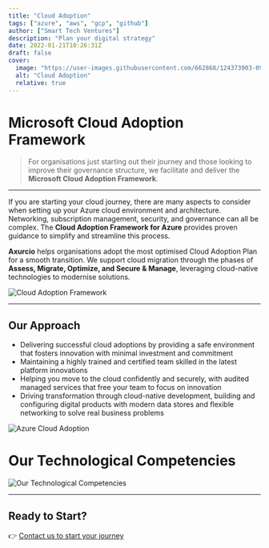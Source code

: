 ```yaml
---
title: "Cloud Adoption"
tags: ["azure", "aws", "gcp", "github"]
author: ["Smart Tech Ventures"]
description: "Plan your digital strategy"
date: 2022-01-21T10:26:31Z
draft: false
cover:
  image: "https://user-images.githubusercontent.com/662868/124373903-0972fc80-dcc9-11eb-80ad-0c6c32d8fc44.png"
  alt: "Cloud Adoption"
  relative: true
---
```


# Microsoft Cloud Adoption Framework

> For organisations just starting out their journey and those looking to improve their governance structure, we facilitate and deliver the **Microsoft Cloud Adoption Framework**.

---

If you are starting your cloud journey, there are many aspects to consider when setting up your Azure cloud environment and architecture.
Networking, subscription management, security, and governance can all be complex. The **Cloud Adoption Framework for Azure** provides proven guidance to simplify and streamline this process.

**Axurcio** helps organisations adopt the most optimised Cloud Adoption Plan for a smooth transition.
We support cloud migration through the phases of **Assess, Migrate, Optimize, and Secure & Manage**, leveraging cloud-native technologies to modernise solutions.

![Cloud Adoption Framework](https://user-images.githubusercontent.com/662868/124373903-0972fc80-dcc9-11eb-80ad-0c6c32d8fc44.png)

---

## Our Approach

- Delivering successful cloud adoptions by providing a safe environment that fosters innovation with minimal investment and commitment
- Maintaining a highly trained and certified team skilled in the latest platform innovations
- Helping you move to the cloud confidently and securely, with audited managed services that free your team to focus on innovation
- Driving transformation through cloud-native development, building and configuring digital products with modern data stores and flexible networking to solve real business problems

![Azure Cloud Adoption](https://user-images.githubusercontent.com/662868/124373654-b7c97280-dcc6-11eb-9a65-3ff203a46b33.jpg)

# Our Technological Competencies

![Our Technological Competencies](https://github.com/user-attachments/assets/0863a4fa-501b-46ff-8433-e7ee246ded48)

---

## Ready to Start?

👉 [Contact us to start your journey](https://smarttechventures.au/contact/)
